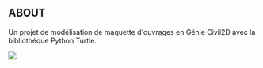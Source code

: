 ## ABOUT
Un projet de modélisation de maquette d'ouvrages en Génie Civil2D avec la bibliothéque Python Turtle.

<a href="https://www.buymeacoffee.com/niangalla"><img src="https://img.buymeacoffee.com/button-api/?text=Buy me a coffee&emoji=&slug=niangalla&button_colour=40DCA5&font_colour=ffffff&font_family=Cookie&outline_colour=000000&coffee_colour=FFDD00"></a>
